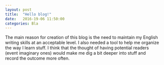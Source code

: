 ```yaml
---
layout: post
title:  "Hello blog!"
date:   2016-19-06 11:50:00
categories: Bla
---
```


The main reason for creation of this blog is the need to maintain my English writing skills at an acceptable level.
I also needed a tool to help me organize the way I learn stuff. I think that the thought of having potential readers (event imaginary ones) 
would make me dig a bit deeper into stuff and record the outcome more often.   

